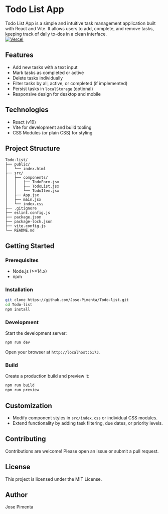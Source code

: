 # Todo List App

Todo List App is a simple and intuitive task management application built with React and Vite. It allows users to add, complete, and remove tasks, keeping track of daily to-dos in a clean interface.  
[![Vercel](https://img.shields.io/badge/Deploy-on_Vercel-000?style=flat&logo=vercel&logoColor=white)](https://todo-list.tiagopimenta.pt)

## Features

- Add new tasks with a text input
- Mark tasks as completed or active
- Delete tasks individually
- Filter tasks by all, active, or completed (if implemented)
- Persist tasks in `localStorage` (optional)
- Responsive design for desktop and mobile

## Technologies

- React (v19)
- Vite for development and build tooling
- CSS Modules (or plain CSS) for styling

## Project Structure

```
Todo-list/
├── public/
│   └── index.html
├── src/
│   ├── components/
│   │   ├── TodoForm.jsx
│   │   ├── TodoList.jsx
│   │   └── TodoItem.jsx
│   ├── App.jsx
│   ├── main.jsx
│   └── index.css
├── .gitignore
├── eslint.config.js
├── package.json
├── package-lock.json
├── vite.config.js
└── README.md
```

## Getting Started

### Prerequisites

- Node.js (>=14.x)
- npm

### Installation

```bash
git clone https://github.com/Jose-Pimenta/Todo-list.git
cd Todo-list
npm install
```

### Development

Start the development server:

```bash
npm run dev
```

Open your browser at `http://localhost:5173`.

### Build

Create a production build and preview it:

```bash
npm run build
npm run preview
```

## Customization

- Modify component styles in `src/index.css` or individual CSS modules.
- Extend functionality by adding task filtering, due dates, or priority levels.

## Contributing

Contributions are welcome! Please open an issue or submit a pull request.

## License

This project is licensed under the MIT License.

## Author

Jose Pimenta
